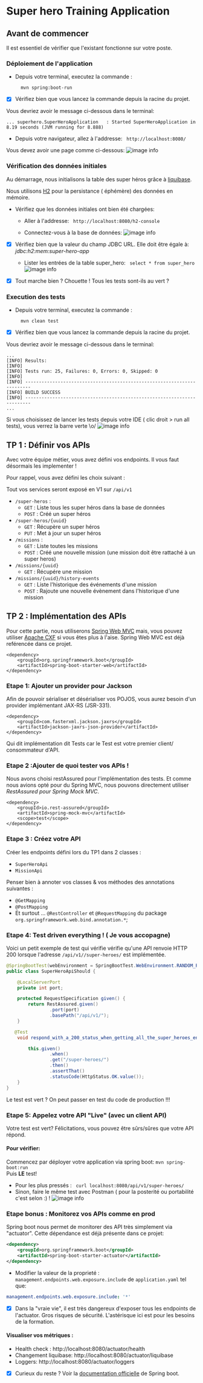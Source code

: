 # Super hero Training Application

## Avant de commencer 
Il est essentiel de vérifier que l'existant fonctionne sur votre poste.

### Déploiement de l'application

* Depuis votre terminal, executez la commande :  

        mvn spring:boot-run

- [x] Vérifiez bien que vous lancez la commande depuis la racine du projet.

Vous devriez avoir le message ci-dessous dans le terminal:


    ... superhero.SuperHeroApplication   : Started SuperHeroApplication in 8.19 seconds (JVM running for 8.888) 


* Depuis votre navigateur, allez à l'addresse: `` http://localhost:8080/``

Vous devez avoir une page comme ci-dessous: 
![image info](src/main/resources/assets/welcome_page_it_works.JPG)

### Vérification des données initiales
Au démarrage, nous initialisons la table des super héros grâce à [liquibase](https://www.liquibase.org/).

Nous utilisons [H2](https://h2database.com/html/main.html) pour la persistance ( éphémère) des données en mémoire.
* Vérifiez que les données initiales ont bien été chargées:

    * Aller à l'addresse: `` http://localhost:8080/h2-console``
    
    * Connectez-vous à la base de données: 
    ![image info](src/main/resources/assets/super-heroes-h2.JPG)
- [x] Vérifiez bien que la valeur du champ JDBC URL. Elle doit être égale à:  *jdbc:h2:mem:super-hero-app*
   
    * Lister les entrées de la table super_hero:     `` select * from super_hero``
       ![image info](src/main/resources/assets/listing_heroes.JPG)

- [x] Tout marche bien ? Chouette ! Tous les tests sont-ils au vert ?

### Execution des tests
 
* Depuis votre terminal, executez la commande :  

        mvn clean test

- [x] Vérifiez bien que vous lancez la commande depuis la racine du projet.

Vous devriez avoir le message ci-dessous dans le terminal:

    
    ...
    [INFO] Results:
    [INFO]
    [INFO] Tests run: 25, Failures: 0, Errors: 0, Skipped: 0
    [INFO]
    [INFO] ------------------------------------------------------------------------
    [INFO] BUILD SUCCESS
    [INFO] ------------------------------------------------------------------------
    ...
    
Si vous choisissez de lancer les tests depuis votre IDE ( clic droit > run all tests), vous verrez la barre verte \o/ 
![image info](src/main/resources/assets/all_green.JPG)

## TP 1 : Définir vos APIs

Avec votre équipe métier, vous avez défini vos endpoints. Il vous faut désormais les implementer !

Pour rappel, vous avez défini les choix suivant :

Tout vos services seront exposé en V1 sur `/api/v1`

* `/super-heros` :
  * `GET` : Liste tous les super héros dans la base de données
  * `POST` : Créé un super héros
* `/super-heros/{uuid}`
  * `GET` : Récupère un super héros
  * `PUT` : Met à jour un super héros
* `/missions` :
  * `GET` : Liste toutes les missions
  * `POST` : Créé une nouvelle mission (une mission doit être rattaché à un super heros)
* `/missions/{uuid}`
  * `GET` : Récupére une mission
* `/missions/{uuid}/history-events`
  * `GET` : Liste l'historique des événements d'une mission
  * `POST` : Rajoute une nouvelle évènement dans l'historique d'une mission
  
## TP 2 : Implémentation des APIs 
  
Pour cette partie, nous utiliserons [Spring Web MVC](https://docs.spring.io/spring-framework/docs/3.2.x/spring-framework-reference/html/mvc.html) mais, vous pouvez utiliser [Apache CXF](http://cxf.apache.org/) 
si vous êtes plus à l'aise.
Spring Web MVC est déjà reférencée dans ce projet.

    
    <dependency>
	    <groupId>org.springframework.boot</groupId>
	    <artifactId>spring-boot-starter-web</artifactId>
	</dependency>

### Etape 1: Ajouter un provider pour Jackson 
  
  Afin de pouvoir sérialiser et désérialiser vos POJOS, vous aurez besoin d'un provider implémentant JAX-RS (JSR-331).

    <dependency>
      	<groupId>com.fasterxml.jackson.jaxrs</groupId>
       	<artifactId>jackson-jaxrs-json-provider</artifactId>
    </dependency>

Qui dit implémentation dit Tests car le Test est votre premier client/ consommateur d'API.  

### Etape 2 :Ajouter de quoi tester vos APIs !
   
Nous avons choisi restAssured pour l'implémentation des tests. Et comme nous avions opté pour du Spring MVC, 
nous pouvons directement utiliser *RestAssured pour Spring Mock MVC*.
   
    <dependency>
      	<groupId>io.rest-assured</groupId>
      	<artifactId>spring-mock-mvc</artifactId>
      	<scope>test</scope>
    </dependency>
    
### Etape 3 : Créez votre API
Créer les endpoints défini lors du TP1 dans 2 classes :
  * `SuperHeroApi`
  * `MissionApi`
    
Penser bien à annoter vos classes & vos méthodes des annotations suivantes :

* `@GetMapping`
* `@PostMapping`
* Et surtout ... `@RestController` et `@RequestMapping`  du package `org.springframework.web.bind.annotation.*`;
 
   
### Etape 4: Test driven everything ! ( Je vous accopagne)
    
Voici un petit exemple de test qui vérifie vérifie qu'une API renvoie HTTP 200 lorsque l'adresse `/api/v1//super-heroes/` est implémentée.
```java
@SpringBootTest(webEnvironment = SpringBootTest.WebEnvironment.RANDOM_PORT)
public class SuperHeroApiShould {

    @LocalServerPort
    private int port;

    protected RequestSpecification given() {
        return RestAssured.given()
                .port(port)
                .basePath("/api/v1/");
    }

   @Test
    void respond_with_a_200_status_when_getting_all_the_super_heroes_endpoint_exists() {

        this.given()
                .when()
                .get("/super-heroes/")
                .then()
                .assertThat()
                .statusCode(HttpStatus.OK.value());
    }
}
```
Le test est vert ? On peut passer en test du code de production !!! 

### Etape 5: Appelez votre API "Live"  (avec un client API) 
    
Votre test est vert? Félicitations, vous pouvez être sûrs/sûres que votre API répond.
 
#### Pour vérifier: 

Commencez par déployer votre application via spring boot: `mvn spring-boot:run`     
Puis **LE** test!
* Pour les plus pressés : ` curl localhost:8080/api/v1/super-heroes/`
 * Sinon, faire le même test avec Postman ( pour la posterité ou portabilité c'est selon :) ! 
    ![image info](src/main/resources/assets/get-all-super-heroes-via-postman.JPG)
 
### Etape bonus : Monitorez vos APIs comme en prod
Spring boot nous permet de monitorer des API très simplement via "actuator".
Cette dépendance est déjà présente dans ce projet:
```xml
<dependency>
	<groupId>org.springframework.boot</groupId>
	<artifactId>spring-boot-starter-actuator</artifactId>
</dependency>
```
- Modifier  la valeur de la proprieté : `management.endpoints.web.exposure.include` de `application.yaml` tel que: 
```yaml
management.endpoints.web.exposure.include: '*'
```
- [x] Dans la "vraie vie", il est très dangereux d'exposer tous les endpoints de l'actuator. Gros risques de sécurité. 
L'astérisque ici est pour les besoins de la formation.

#### Visualiser vos métriques : 
- Health check : http://localhost:8080/actuator/health
- Changement liquibase: http://localhost:8080/actuator/liquibase
- Loggers: http://localhost:8080/actuator/loggers

- [x] Curieux du reste ? Voir la [documentation officielle](https://docs.spring.io/spring-boot/docs/current/reference/htmlsingle/#production-ready-enabling) de Spring boot.


